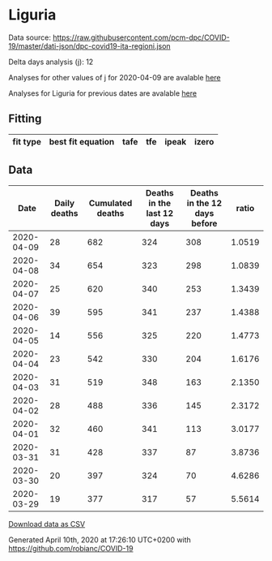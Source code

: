 # Liguria

Data source: https://raw.githubusercontent.com/pcm-dpc/COVID-19/master/dati-json/dpc-covid19-ita-regioni.json

Delta days analysis (j): 12

Analyses for other values of j for 2020-04-09 are avalable [here](../README.md)

Analyses for Liguria for previous dates are avalable [here](../../README.md)

## Fitting 
|fit type|best fit equation|tafe|tfe|ipeak|izero|
|-------|-----|--------|------|---|---|

## Data
|Date|Daily deaths|Cumulated deaths|Deaths in the last 12 days|Deaths in the 12 days before|ratio|
|----|----------|-----------|-------|--------------------|-----|
|2020-04-09|28|682|324|308|1.0519|
|2020-04-08|34|654|323|298|1.0839|
|2020-04-07|25|620|340|253|1.3439|
|2020-04-06|39|595|341|237|1.4388|
|2020-04-05|14|556|325|220|1.4773|
|2020-04-04|23|542|330|204|1.6176|
|2020-04-03|31|519|348|163|2.1350|
|2020-04-02|28|488|336|145|2.3172|
|2020-04-01|32|460|341|113|3.0177|
|2020-03-31|31|428|337|87|3.8736|
|2020-03-30|20|397|324|70|4.6286|
|2020-03-29|19|377|317|57|5.5614|

[Download data as CSV](COVID-19_liguria_j12_2020-04-09.csv)

Generated April 10th, 2020 at 17:26:10 UTC+0200 with https://github.com/robianc/COVID-19
